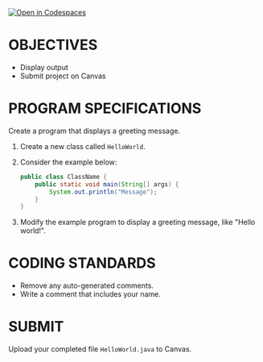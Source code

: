 [![Open in Codespaces](https://classroom.github.com/assets/launch-codespace-2972f46106e565e64193e422d61a12cf1da4916b45550586e14ef0a7c637dd04.svg)](https://classroom.github.com/open-in-codespaces?assignment_repo_id=18199813)
# OBJECTIVES
- Display output  
- Submit project on Canvas  

# PROGRAM SPECIFICATIONS
Create a program that displays a greeting message.  

1. Create a new class called `HelloWorld`.  
2. Consider the example below:  

   ```java
   public class ClassName {
       public static void main(String[] args) {
           System.out.println("Message");
       }
   }
   ```
3. Modify the example program to display a greeting message, like "Hello world!".
# CODING STANDARDS
- Remove any auto-generated comments.
- Write a comment that includes your name.
# SUBMIT
Upload your completed file `HelloWorld.java` to Canvas.
